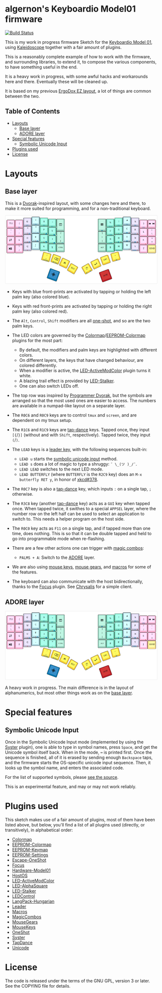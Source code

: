<!-- -*- mode: markdown; fill-column: 8192 -*- -->

algernon's Keyboardio Model01 firmware
======================================

[![Build Status](https://travis-ci.org/algernon/Model01-sketch.svg?branch=master)](https://travis-ci.org/algernon/Model01-sketch)

This is my work in progress firmware Sketch for the [Keyboardio Model 01][kbdio], using [Kaleidoscope][ks] together with a fair amount of plugins.

This is a reasonably complete example of how to work with the firmware, and surrounding libraries, to extend it, to compose the various components, to have something useful in the end.

 [ks]: https://github.com/keyboardio/Kaleidoscope
 [kbdio]: https://shop.keyboard.io/

It is a heavy work in progress, with some awful hacks and workarounds here and there. Eventually these will be cleaned up.

It is based on my previous [ErgoDox EZ layout][ergodox-layout], a lot of things are common between the two.

 [ergodox-layout]: https://github.com/algernon/ergodox-layout

## Table of Contents

* [Layouts](#layouts)
    - [Base layer](#base-layer)
    - [ADORE layer](#adore-layer)
* [Special features](#special-features)
    - [Symbolic Unicode Input](#symbolic-unicode-input)
* [Plugins used](#plugins-used)
* [License](#license)

# Layouts

## Base layer

This is a [Dvorak][dvorak]-inspired layout, with some changes here and there, to make it more suited for programming, and for a non-traditional keyboard.

 [dvorak]: https://en.wikipedia.org/wiki/Dvorak_Simplified_Keyboard

[![Base layer](images/base-layer.png)](http://www.keyboard-layout-editor.com/#/gists/f938a01e31f6b329364aea02cbda9977)

* Keys with blue front-prints are activated by tapping or holding the left palm key (also colored blue).
* Keys with red front-prints are activated by tapping or holding the right palm key (also colored red).
* The `Alt`, `Control`, `Shift` modifiers are all [one-shot][kaleidoscope:oneshot], and so are the two palm keys.
* The LED colors are governed by the [Colormap][kaleidoscope:colormap]/[EEPROM-Colormap][kaleidoscope:eeprom-colormap] plugins for the most part:
  - By default, the modifiers and palm keys are highlighted with different colors.
  - On different layers, the keys that have changed behaviour, are colored differently.
  - When a modifier is active, the [LED-ActiveModColor][kaleidoscope:led-activemodcolor] plugin turns it white.
  - A blazing trail effect is provided by [LED-Stalker][kaleidoscope:led-stalker].
  - One can also switch LEDs off.
* The top row was inspired by [Programmer Dvorak][dvorak:prg], but the symbols are arranged so that the most used ones are easier to access. The numbers are available in a numpad-like layout on a separate layer.
* The `R0C6` and `R0C9` keys are to control `tmux` and `screen`, and are dependent on my tmux setup.
* The `R1C6` and `R1C9` keys are [tap-dance][kaleidoscope:tap-dance] keys. Tapped once, they input `[{`/`}]` (without and with `Shift`, respectively). Tapped twice, they input `(`/`)`.
* The `LEAD` keys is a [leader key][kaleidoscope:leader], with the following sequences built-in:
  - `LEAD u` starts the [symbolic unicode input](#symbolic-unicode-input) method.
  - `LEAD s` does a lot of magic to type a shruggy: `¯ \_(ツ )_/¯`.
  - `LEAD LEAD` switches to the next LED mode.
  - `LEAD BUTTERFLY` (where `BUTTERFLY` is the `R2C9` key) does an `M-x butterfly RET y`, in honor of [xkcd#378](https://xkcd.com/378/).
* The `R0C7` key is also a [tap-dance][kaleidoscope:tap-dance] key, which inputs `:` on a single tap, `;` otherwise.
* The `R3C8` key (another [tap-dance][kaleidoscope:tap-dance] key) acts as a `GUI` key when tapped once. When tapped twice, it swithes to a special `APPSEL` layer, where the number row on the left half can be used to select an application to switch to. This needs a helper program on the host side.
* The `R0C0` key acts as `F11` on a single tap, and if tapped more than one time, does nothing. This is so that it can be double tapped and held to go into programmable mode when re-flashing.
* There are a few other actions one can trigger with [magic combos][kaleidoscope:magic-combos]:
  - `PALMS + A`: Switch to the [ADORE](#adore-layer) layer.
* We are also using [mouse keys][kaleidoscope:mouse-keys], [mouse gears][kaleidoscope:mouse-gears], and [macros][kaleidoscope:macros] for some of the features.
* The keyboard can also communicate with the host bidirectionally, thanks to the [Focus][kaleidoscope:focus] plugin. See [Chrysalis][chrysalis] for a simple client.

  [dvorak:prg]: http://www.kaufmann.no/roland/dvorak/
  [kaleidoscope:oneshot]: https://github.com/keyboardio/Kaleidoscope-OneShot
  [kaleidoscope:eeprom-colormap]: https://github.com/keyboardio/Kaleidoscope-EEPROM-Colormap
  [kaleidoscope:colormap]: https://github.com/keyboardio/Kaleidoscope-Colormap
  [kaleidoscope:led-activemodcolor]: https://github.com/keyboardio/Kaleidoscope-LED-ActiveModColor
  [kaleidoscope:led-stalker]: https://github.com/keyboardio/Kaleidoscope-LED-Stalker
  [kaleidoscope:tap-dance]: https://github.com/keyboardio/Kaleidoscope-TapDance
  [kaleidoscope:leader]: https://github.com/keyboardio/Kaleidoscope-Leader
  [kaleidoscope:magic-combos]: https://github.com/keyboardio/Kaleidoscope-MagicCombo
  [kaleidoscope:mouse-keys]: https://github.com/keyboardio/Kaleidoscope-MouseKeys
  [kaleidoscope:mouse-gears]: https://github.com/keyboardio/Kaleidoscope-MouseGears
  [kaleidoscope:macros]: https://github.com/keyboardio/Kaleidoscope-Macros
  [kaleidoscope:focus]: https://github.com/keyboardio/Kaleiodscope-Focus
  [chrysalis]: https://github.com/algernon/Chrysalis
  
## ADORE layer

[![ADORE layer](images/adore-layer.png)](http://www.keyboard-layout-editor.com/#/gists/da05641b419790a7a4c1297c4e58ec9f)

A heavy work in progress. The main difference is in the layout of alphanumerics, but most other things work as on the [base layer](#base-layer).

# Special features

## Symbolic Unicode Input

Once in the Symbolic Unicode Input mode (implemented by using the [Syster][kaleidoscope:syster] plugin), one is able to type in symbol names, press `Space`, and get the Unicode symbol itself back. When in the mode, `⌨` is printed first. Once the sequence is finished, all of it is erased by sending enough `Backspace` taps, and the firmware starts the OS-specific unicode input sequence. Then, it looks up the symbol name, and enters the associated code.

 [kaleidoscope:syster]: https://github.com/keyboardio/Kaleidoscope-Syster

For the list of supported symbols, please [see the source][src:SymUnI].

 [src:SymUnI]: https://github.com/algernon/Model01-sketch/blob/master/src/SymUnI.cpp#L28

This is an experimental feature, and may or may not work reliably.

# Plugins used

This sketch makes use of a fair amount of plugins, most of them have been listed above, but below, you'll find a list of all plugins used (directly, or transitively), in alphabetical order:

* [Colormap][kaleidoscope:colormap]
* [EEPROM-Colormap][kaleidoscope:eeprom-colormap]
* [EEPROM-Keymap][kaleidoscope:eeprom-keymap]
* [EEPROM-Settings][kaleidoscope:eeprom-settings]
* [Escape-OneShot][kaleidoscope:escape-oneshot]
* [Focus][kaleidoscope:focus]
* [Hardware-Model01][kaleidoscope:hardware-model01]
* [HostOS][kaleidoscope:hostos]
* [LED-ActiveModColor][kaleidoscope:led-activemodcolor]
* [LED-AlphaSquare][kaleidoscope:led-alphasquare]
* [LED-Stalker][kaleidoscope:led-stalker]
* [LEDControl][kaleidoscope:led-control]
* [LangPack-Hungarian][kaleidoscope:langpack-hun]
* [Leader][kaleidoscope:leader]
* [Macros][kaleidoscope:macros]
* [MagicCombos][kaleidoscope:magic-combos]
* [MouseGears][kaleidoscope:mouse-gears]
* [MouseKeys][kaleidoscope:mouse-keys]
* [OneShot][kaleidoscope:oneshot]
* [Syster][kaleidoscope:syster]
* [TapDance][kaleidoscope:tap-dance]
* [Unicode][kaleidoscope:unicode]

 [kaleidoscope:led-alphasquare]: https://github.com/keyboardio/Kaleidoscope-LED-AlphaSquare
 [kaleidoscope:led-control]: https://github.com/keyboardio/Kaleidoscope-LEDControl
 [kaleidoscope:langpack-hun]: https://github.com/algernon/Kaleidoscope-LangPack-Hungarian
 [kaleidoscope:escape-oneshot]: https://github.com/keyboardio/Kaleidoscope-Escape-OneShot
 [kaleidoscope:hostos]: https://github.com/keyboardio/Kaleidoscope-HostOS
 [kaleidoscope:unicode]: https://github.com/keyboardio/Kaleidoscope-Unicode
 [kaleidoscope:eeprom-settings]: https://github.com/keyboardio/Kaleidoscope-EEPROM-Settings
 [kaleidoscope:eeprom-keymap]: https://github.com/keyboardio/Kaleidoscope-Keymap
 [kaleidoscope:hardware-model01]: https://github.com/keyboardio/Kaleidoscope-Hardware-Model01

# License

The code is released under the terms of the GNU GPL, version 3 or later. See the
COPYING file for details.
